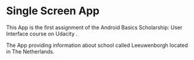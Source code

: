 <h1>Single Screen App</h1>
This App is the first assignment of the Android Basics Scholarship: User Interface course on Udacity .

The App providing information about school called Leeuwenborgh located in The Netherlands.
